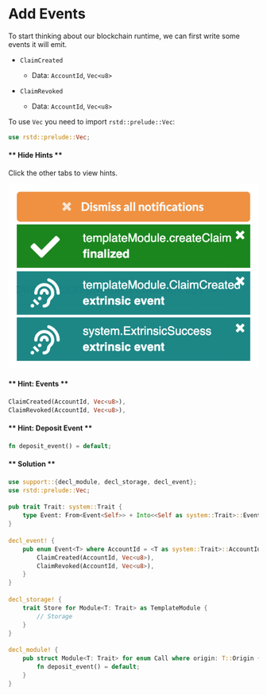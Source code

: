 # Add Events

To start thinking about our blockchain runtime, we can first write some events it will emit.

* `ClaimCreated`
	* Data: `AccountId`, `Vec<u8>`

* `ClaimRevoked`
	* Data: `AccountId`, `Vec<u8>`

To use `Vec` you need to import `rstd::prelude::Vec`:

```rust
use rstd::prelude::Vec;
```

<!-- slide:break-40 -->

<!-- tabs:start -->

#### ** Hide Hints **

Click the other tabs to view hints.

![Image of Runtime Events](./assets/events.png ':size=300')

#### ** Hint: Events **

```rust
ClaimCreated(AccountId, Vec<u8>),
ClaimRevoked(AccountId, Vec<u8>),
```

#### ** Hint: Deposit Event **

```rust
fn deposit_event() = default;
```

#### ** Solution **

```rust
use support::{decl_module, decl_storage, decl_event};
use rstd::prelude::Vec;

pub trait Trait: system::Trait {
	type Event: From<Event<Self>> + Into<<Self as system::Trait>::Event>;
}

decl_event! {
	pub enum Event<T> where AccountId = <T as system::Trait>::AccountId {
		ClaimCreated(AccountId, Vec<u8>),
		ClaimRevoked(AccountId, Vec<u8>),
	}
}

decl_storage! {
	trait Store for Module<T: Trait> as TemplateModule {
		// Storage
	}
}

decl_module! {
	pub struct Module<T: Trait> for enum Call where origin: T::Origin {
		fn deposit_event() = default;
	}
}
```

<!-- tabs:end -->